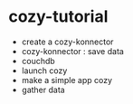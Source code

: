 # cozy-tutorial

- create a cozy-konnector
- cozy-konnector : save data 
- couchdb
- launch cozy
- make a simple app cozy
- gather data 
